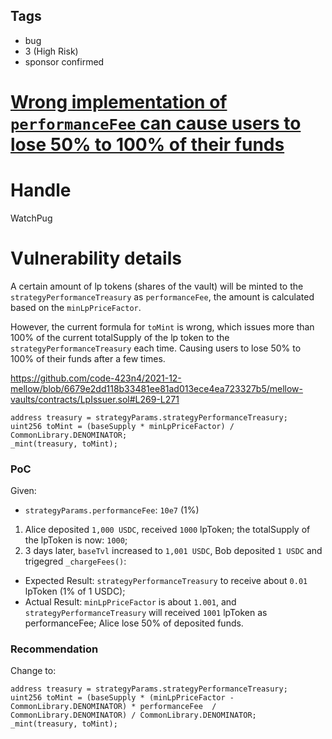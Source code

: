 ## Tags

- bug
- 3 (High Risk)
- sponsor confirmed

# [Wrong implementation of `performanceFee` can cause users to lose 50% to 100% of their funds](https://github.com/code-423n4/2021-12-mellow-findings/issues/91) 

# Handle

WatchPug


# Vulnerability details

A certain amount of lp tokens (shares of the vault) will be minted to the `strategyPerformanceTreasury` as `performanceFee`, the amount is calculated based on the `minLpPriceFactor`.

However, the current formula for `toMint` is wrong, which issues more than 100% of the current totalSupply of the lp token to the `strategyPerformanceTreasury` each time. Causing users to lose 50% to 100% of their funds after a few times.

https://github.com/code-423n4/2021-12-mellow/blob/6679e2dd118b33481ee81ad013ece4ea723327b5/mellow-vaults/contracts/LpIssuer.sol#L269-L271

```solidity=269
address treasury = strategyParams.strategyPerformanceTreasury;
uint256 toMint = (baseSupply * minLpPriceFactor) / CommonLibrary.DENOMINATOR;
_mint(treasury, toMint);
```

### PoC

Given:

- `strategyParams.performanceFee`: `10e7` (1%)

1. Alice deposited `1,000 USDC`, received `1000` lpToken; the totalSupply of the lpToken is now: `1000`;
2. 3 days later, `baseTvl` increased to `1,001 USDC`, Bob deposited `1 USDC` and trigegred `_chargeFees()`:

- Expected Result: `strategyPerformanceTreasury` to receive about `0.01` lpToken (1% of 1 USDC);
- Actual Result: `minLpPriceFactor` is about `1.001`, and `strategyPerformanceTreasury` will received `1001` lpToken as performanceFee; Alice lose 50% of deposited funds.

### Recommendation

Change to:

```solidity
address treasury = strategyParams.strategyPerformanceTreasury;
uint256 toMint = (baseSupply * (minLpPriceFactor - CommonLibrary.DENOMINATOR) * performanceFee  / CommonLibrary.DENOMINATOR) / CommonLibrary.DENOMINATOR;
_mint(treasury, toMint);
```

